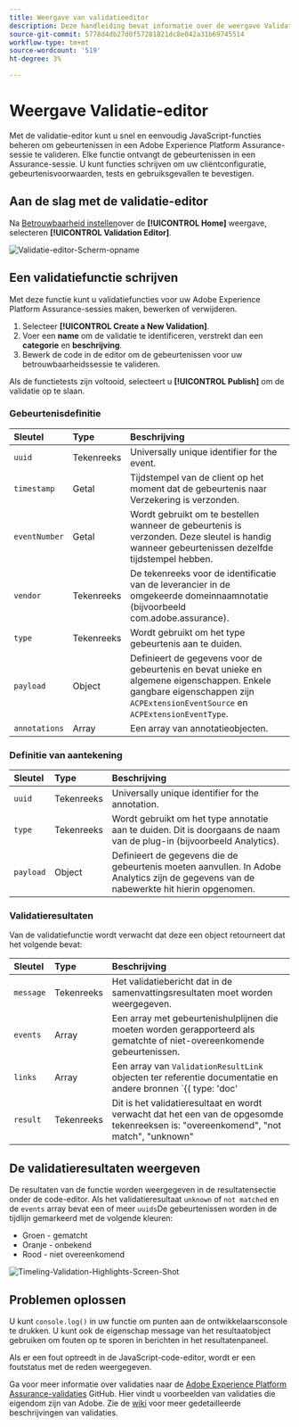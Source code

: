 ```yaml
---
title: Weergave van validatieeditor
description: Deze handleiding bevat informatie over de weergave Validatie-editor in Adobe Experience Platform Assurance.
source-git-commit: 5778d4db27d0f57281821dc8e042a31b69745514
workflow-type: tm+mt
source-wordcount: '519'
ht-degree: 3%

---
```



# Weergave Validatie-editor

Met de validatie-editor kunt u snel en eenvoudig JavaScript-functies beheren om gebeurtenissen in een Adobe Experience Platform Assurance-sessie te valideren. Elke functie ontvangt de gebeurtenissen in een Assurance-sessie. U kunt functies schrijven om uw cliëntconfiguratie, gebeurtenisvoorwaarden, tests en gebruiksgevallen te bevestigen.

## Aan de slag met de validatie-editor

Na [Betrouwbaarheid instellen](../tutorials/implement-assurance.md)over de **[!UICONTROL Home]** weergave, selecteren **[!UICONTROL Validation Editor]**.

![Validatie-editor-Scherm-opname](https://user-images.githubusercontent.com/6597105/198680074-f548a646-6f2f-4a65-82fd-0f1687d869bf.png)

## Een validatiefunctie schrijven

Met deze functie kunt u validatiefuncties voor uw Adobe Experience Platform Assurance-sessies maken, bewerken of verwijderen.

1. Selecteer **[!UICONTROL Create a New Validation]**.
2. Voer een **name** om de validatie te identificeren, verstrekt dan een **categorie** en **beschrijving**.
3. Bewerk de code in de editor om de gebeurtenissen voor uw betrouwbaarheidssessie te valideren.

Als de functietests zijn voltooid, selecteert u **[!UICONTROL Publish]** om de validatie op te slaan.

### Gebeurtenisdefinitie

| Sleutel | Type | Beschrijving |
| :--- | :--- | :--- |
| `uuid` | Tekenreeks | Universally unique identifier for the event. |
| `timestamp` | Getal | Tijdstempel van de client op het moment dat de gebeurtenis naar Verzekering is verzonden. |
| `eventNumber` | Getal | Wordt gebruikt om te bestellen wanneer de gebeurtenis is verzonden. Deze sleutel is handig wanneer gebeurtenissen dezelfde tijdstempel hebben. |
| `vendor` | Tekenreeks | De tekenreeks voor de identificatie van de leverancier in de omgekeerde domeinnaamnotatie (bijvoorbeeld com.adobe.assurance). |
| `type` | Tekenreeks | Wordt gebruikt om het type gebeurtenis aan te duiden. |
| `payload` | Object | Definieert de gegevens voor de gebeurtenis en bevat unieke en algemene eigenschappen. Enkele gangbare eigenschappen zijn `ACPExtensionEventSource` en `ACPExtensionEventType`. |
| `annotations` | Array | Een array van annotatieobjecten. |

### Definitie van aantekening

| Sleutel | Type | Beschrijving |
| :--- | :--- | :--- |
| `uuid` | Tekenreeks | Universally unique identifier for the annotation. |
| `type` | Tekenreeks | Wordt gebruikt om het type annotatie aan te duiden. Dit is doorgaans de naam van de plug-in (bijvoorbeeld Analytics). |
| `payload` | Object | Definieert de gegevens die de gebeurtenis moeten aanvullen. In Adobe Analytics zijn de gegevens van de nabewerkte hit hierin opgenomen. |

### Validatieresultaten

Van de validatiefunctie wordt verwacht dat deze een object retourneert dat het volgende bevat:

| Sleutel | Type | Beschrijving |
| :--- | :--- | :--- |
| `message` | Tekenreeks | Het validatiebericht dat in de samenvattingsresultaten moet worden weergegeven. |
| `events` | Array | Een array met gebeurtenishulplijnen die moeten worden gerapporteerd als gematchte of niet-overeenkomende gebeurtenissen. |
| `links` | Array | Een array van `ValidationResultLink` objecten ter referentie documentatie en andere bronnen `{( type: 'doc'|'product', url: String )}` |
| `result` | Tekenreeks | Dit is het validatieresultaat en wordt verwacht dat het een van de opgesomde tekenreeksen is: &quot;overeenkomend&quot;, &quot;not match&quot;, &quot;unknown&quot; |

## De validatieresultaten weergeven

De resultaten van de functie worden weergegeven in de resultatensectie onder de code-editor. Als het validatieresultaat `unknown` of `not matched` en de `events` array bevat een of meer `uuids`De gebeurtenissen worden in de tijdlijn gemarkeerd met de volgende kleuren:

* Groen - gematcht
* Oranje - onbekend
* Rood - niet overeenkomend

![Timeling-Validation-Highlights-Screen-Shot](https://user-images.githubusercontent.com/6597105/198681412-93d10a5a-3212-4e85-850a-aeaf5caf0521.png)

## Problemen oplossen

U kunt `console.log()` in uw functie om punten aan de ontwikkelaarsconsole te drukken. U kunt ook de eigenschap message van het resultaatobject gebruiken om fouten op te sporen in berichten in het resultatenpaneel.

Als er een fout optreedt in de JavaScript-code-editor, wordt er een foutstatus met de reden weergegeven.

Ga voor meer informatie over validaties naar de [Adobe Experience Platform Assurance-validaties](https://github.com/adobe/griffon-validation-plugins) GitHub. Hier vindt u voorbeelden van validaties die eigendom zijn van Adobe. Zie de [wiki](https://github.com/adobe/griffon-validation-plugins/wiki) voor meer gedetailleerde beschrijvingen van validaties.
